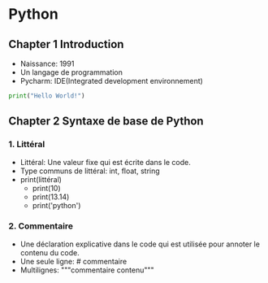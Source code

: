 # Python

## Chapter 1 Introduction

- Naissance: 1991
- Un langage de programmation
- Pycharm: IDE(Integrated development environnement)

```python
print("Hello World!")
```

## Chapter 2 Syntaxe de base de Python

### 1. Littéral

- Littéral: Une valeur fixe qui est écrite dans le code.
- Type communs de littéral: int, float, string
- print(littéral)
  - print(10)
  - print(13.14)
  - print('python')

### 2. Commentaire

- Une déclaration explicative dans le code qui est utilisée pour annoter le contenu du code.
- Une seule ligne: # commentaire
- Multilignes: """commentaire contenu"""